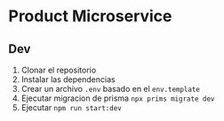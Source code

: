 # Product Microservice

## Dev

1. Clonar el repositorio
2. Instalar las dependencias
3. Crear un archivo `.env` basado en el `env.template`
4. Ejecutar migracion de prisma `npx prims migrate dev`
5. Ejecutar `npm run start:dev`
